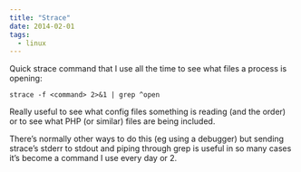 ```yaml
---
title: "Strace"
date: 2014-02-01
tags:
  - linux
---
```


Quick strace command that I use all the time to see what files a process is opening:

    strace -f <command> 2>&1 | grep ^open

Really useful to see what config files something is reading (and the order) or to see what PHP (or similar) files are being included.

There’s normally other ways to do this (eg using a debugger) but sending strace’s stderr to stdout and piping through grep is useful in so many cases it’s become a command I use every day or 2.
